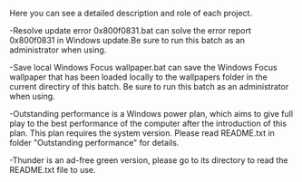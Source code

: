 Here you can see a detailed description and role of each project.

-Resolve update error 0x800f0831.bat can solve the error report 0x800f0831 in Windows update.Be sure to run this batch as an administrator when using.

-Save local Windows Focus wallpaper.bat can save the Windows Focus wallpaper that has been loaded locally to the wallpapers folder in the current directiry of this batch. Be sure to run this batch as an administrator when using.

-Outstanding performance is a Windows power plan, which aims to give full play to the best performance of the computer after the introduction of this plan. This plan requires the system version. Please read README.txt in folder "Outstanding performance" for details.

-Thunder is an ad-free green version, please go to its directory to read the README.txt file to use.
